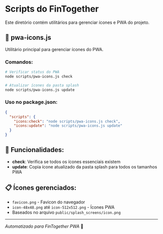 # Scripts do FinTogether

Este diretório contém utilitários para gerenciar ícones e PWA do projeto.

## 📱 pwa-icons.js

Utilitário principal para gerenciar ícones do PWA.

### Comandos:

```bash
# Verificar status do PWA
node scripts/pwa-icons.js check

# Atualizar ícones da pasta splash
node scripts/pwa-icons.js update
```

### Uso no package.json:

```json
{
  "scripts": {
    "icons:check": "node scripts/pwa-icons.js check",
    "icons:update": "node scripts/pwa-icons.js update"
  }
}
```

## 🔧 Funcionalidades:

- **check**: Verifica se todos os ícones essenciais existem
- **update**: Copia ícone atualizado da pasta splash para todos os tamanhos PWA

## 📋 Ícones gerenciados:

- `favicon.png` - Favicon do navegador
- `icon-48x48.png` até `icon-512x512.png` - Ícones PWA
- Baseados no arquivo `public/splash_screens/icon.png`

---

*Automatizado para FinTogether PWA* 🚀
